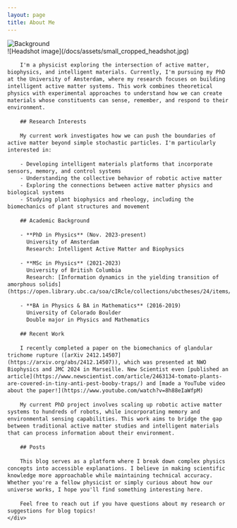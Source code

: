 ```yaml
---
layout: page
title: About Me
---
```


<div class="page-container">
    <div class="background-container">
        <img src="/docs/assets/your-background-image.png" alt="Background" class="background-image">
    </div>
    <div class="content">
        ![Headshot image](/docs/assets/small_cropped_headshot.jpg)

        I'm a physicist exploring the intersection of active matter, biophysics, and intelligent materials. Currently, I'm pursuing my PhD at the University of Amsterdam, where my research focuses on building intelligent active matter systems. This work combines theoretical physics with experimental approaches to understand how we can create materials whose constituents can sense, remember, and respond to their environment.

        ## Research Interests

        My current work investigates how we can push the boundaries of active matter beyond simple stochastic particles. I'm particularly interested in:

        - Developing intelligent materials platforms that incorporate sensors, memory, and control systems
        - Understanding the collective behavior of robotic active matter
        - Exploring the connections between active matter physics and biological systems
        - Studying plant biophysics and rheology, including the biomechanics of plant structures and movement

        ## Academic Background

        - **PhD in Physics** (Nov. 2023-present)  
          University of Amsterdam  
          Research: Intelligent Active Matter and Biophysics

        - **MSc in Physics** (2021-2023)  
          University of British Columbia  
          Research: [Information dynamics in the yielding transition of amorphous solids](https://open.library.ubc.ca/soa/cIRcle/collections/ubctheses/24/items/1.0436957)

        - **BA in Physics & BA in Mathematics** (2016-2019)  
          University of Colorado Boulder  
          Double major in Physics and Mathematics

        ## Recent Work

        I recently completed a paper on the biomechanics of glandular trichome rupture ([arXiv 2412.14507](https://arxiv.org/abs/2412.14507)), which was presented at NWO Biophysics and JMC 2024 in Marseille. New Scientist even [published an article](https://www.newscientist.com/article/2463134-tomato-plants-are-covered-in-tiny-anti-pest-booby-traps/) and [made a YouTube video about the paper!](https://www.youtube.com/watch?v=8h88eIaWfpM)

        My current PhD project involves scaling up robotic active matter systems to hundreds of robots, while incorporating memory and environmental sensing capabilities. This work aims to bridge the gap between traditional active matter studies and intelligent materials that can process information about their environment.

        ## Posts

        This blog serves as a platform where I break down complex physics concepts into accessible explanations. I believe in making scientific knowledge more approachable while maintaining technical accuracy. Whether you're a fellow physicist or simply curious about how our universe works, I hope you'll find something interesting here.

        Feel free to reach out if you have questions about my research or suggestions for blog topics!
    </div>
</div>

<script>
    // Function to update image position
    function updateImagePosition(x, y) {
        document.documentElement.style.setProperty('--bg-position-x', `${x}%`);
        document.documentElement.style.setProperty('--bg-position-y', `${y}%`);
    }
    
    // Example: Adjust these values to shift the image focus
    // updateImagePosition(30, 50);  // Shifts image 30% from left, centered vertically
</script>
